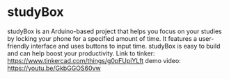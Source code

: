 # studyBox
studyBox is an Arduino-based project that helps you focus on your studies by locking your phone for a specified amount of time. It features a user-friendly interface and uses buttons to input time. studyBox is easy to build and can help boost your productivity.
Link to tinker: https://www.tinkercad.com/things/g0pFUpiYLft
demo video: https://youtu.be/GkbGGOS60vw
